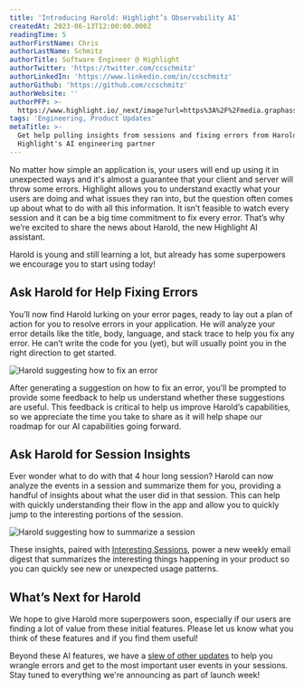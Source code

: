 ```yaml
---
title: 'Introducing Harold: Highlight’s Observability AI'
createdAt: 2023-06-13T12:00:00.000Z
readingTime: 5
authorFirstName: Chris
authorLastName: Schmitz
authorTitle: Software Engineer @ Highlight
authorTwitter: 'https://twitter.com/ccschmitz'
authorLinkedIn: 'https://www.linkedin.com/in/ccschmitz'
authorGithub: 'https://github.com/ccschmitz'
authorWebsite: ''
authorPFP: >-
  https://www.highlight.io/_next/image?url=https%3A%2F%2Fmedia.graphassets.com%2FViK27IG7TCe0YDK20tFy&w=3840&q=75
tags: 'Engineering, Product Updates'
metaTitle: >-
  Get help pulling insights from sessions and fixing errors from Harold,
  Highlight's AI engineering partner
---
```


No matter how simple an application is, your users will end up using it in unexpected ways and it's almost a guarantee that your client and server will throw some errors. Highlight allows you to understand exactly what your users are doing and what issues they ran into, but the question often comes up about what to do with all this information. It isn’t feasible to watch every session and it can be a big time commitment to fix every error. That’s why we’re excited to share the news about Harold, the new Highlight AI assistant.

Harold is young and still learning a lot, but already has some superpowers we encourage you to start using today!

## Ask Harold for Help Fixing Errors

You’ll now find Harold lurking on your error pages, ready to lay out a plan of action for you to resolve errors in your application. He will analyze your error details like the title, body, language, and stack trace to help you fix any error. He can’t write the code for you (yet), but will usually point you in the right direction to get started.

![Harold suggesting how to fix an error](/images/blog/introducing-harold/error-resolution-suggestion.png)

After generating a suggestion on how to fix an error, you’ll be prompted to provide some feedback to help us understand whether these suggestions are useful. This feedback is critical to help us improve Harold’s capabilities, so we appreciate the time you take to share as it will help shape our roadmap for our AI capabilities going forward.

## Ask Harold for Session Insights

Ever wonder what to do with that 4 hour long session? Harold can now analyze the events in a session and summarize them for you, providing a handful of insights about what the user did in that session. This can help with quickly understanding their flow in the app and allow you to quickly jump to the interesting portions of the session.

![Harold suggesting how to summarize a session](/images/blog/introducing-harold/session-insights.png)

These insights, paired with [Interesting Sessions](https://highlight.io/blog/interesting-sessions), power a new weekly email digest that summarizes the interesting things happening in your product so you can quickly see new or unexpected usage patterns.

## What’s Next for Harold

We hope to give Harold more superpowers soon, especially if our users are finding a lot of value from these initial features. Please let us know what you think of these features and if you find them useful!

Beyond these AI features, we have a [slew of other updates](https://highlight.io/launch-week-2) to help you wrangle errors and get to the most important user events in your sessions. Stay tuned to everything we're announcing as part of launch week!

